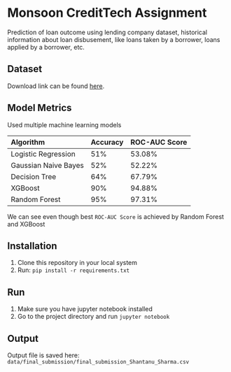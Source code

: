 # Monsoon CreditTech Assignment
Prediction of loan outcome using lending company dataset, historical information about loan disbusement, like loans taken by a borrower, loans applied by a borrower, etc.


## Dataset
Download link can be found [here](https://drive.google.com/file/d/152PXuKYuKXvzAg1DT2s5ZCcStC5iezzi/view?usp=sharing).

## Model Metrics

Used multiple machine learning models


| Algorithm | Accuracy     | ROC-AUC Score                 |
| :-------- | :------- | :------------------------- |
| Logistic Regression | 51% | 53.08% |
| Gaussian Naive Bayes | 52% | 52.22% |
| Decision Tree | 64% | 67.79% |
| XGBoost | 90% | 94.88% |
| Random Forest | 95% | 97.31% |


We can see even though best `ROC-AUC Score` is achieved by Random Forest and XGBoost

## Installation
1. Clone this repository in your local system
2. Run: ``` pip install -r requirements.txt ```

## Run
1. Make sure you have jupyter notebook installed
2. Go to the project directory and run ``` jupyter notebook ```


## Output
Output file is saved here: `data/final_submission/final_submission_Shantanu_Sharma.csv`
